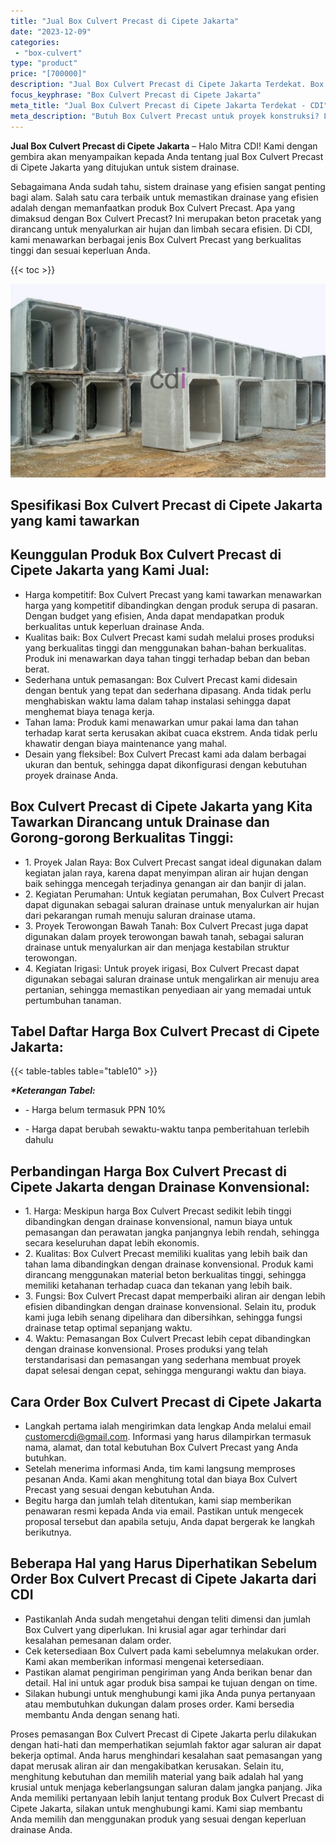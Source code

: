 ```yaml
---
title: "Jual Box Culvert Precast di Cipete Jakarta"
date: "2023-12-09"
categories:
 - "box-culvert"
type: "product"
price: "[700000]"
description: "Jual Box Culvert Precast di Cipete Jakarta Terdekat. Box Culvert Precast ini menjadi solusi utama dalam proyek pembangunan sebagai saluran drainase yang handal dan tahan lama. Segera dapatkan informasi detail."
focus_keyphrase: "Box Culvert Precast di Cipete Jakarta"
meta_title: "Jual Box Culvert Precast di Cipete Jakarta Terdekat - CDI"
meta_description: "Butuh Box Culvert Precast untuk proyek konstruksi? Layanan profesional kami siap membantu dengan solusi terbaik. Dapatkan informasi sekarang."
---
```


**Jual Box Culvert Precast di Cipete Jakarta** – Halo Mitra CDI! Kami dengan gembira akan menyampaikan kepada Anda tentang jual Box Culvert Precast di Cipete Jakarta yang ditujukan untuk sistem drainase.

Sebagaimana Anda sudah tahu, sistem drainase yang efisien sangat penting bagi alam. Salah satu cara terbaik untuk memastikan drainase yang efisien adalah dengan memanfaatkan produk Box Culvert Precast. Apa yang dimaksud dengan Box Culvert Precast? Ini merupakan beton pracetak yang dirancang untuk menyalurkan air hujan dan limbah secara efisien. Di CDI, kami menawarkan berbagai jenis Box Culvert Precast yang berkualitas tinggi dan sesuai keperluan Anda.

{{< toc >}}

![Jual Box Culvert Precast di Cipete Jakarta](/images/box-culvert/box-culvert-30.jpg)

## Spesifikasi Box Culvert Precast di Cipete Jakarta yang kami tawarkan 

## Keunggulan Produk Box Culvert Precast di Cipete Jakarta yang Kami Jual:

*   Harga kompetitif: Box Culvert Precast yang kami tawarkan menawarkan harga yang kompetitif dibandingkan dengan produk serupa di pasaran. Dengan budget yang efisien, Anda dapat mendapatkan produk berkualitas untuk keperluan drainase Anda.
*   Kualitas baik: Box Culvert Precast kami sudah melalui proses produksi yang berkualitas tinggi dan menggunakan bahan-bahan berkualitas. Produk ini menawarkan daya tahan tinggi terhadap beban dan beban berat.
*   Sederhana untuk pemasangan: Box Culvert Precast kami didesain dengan bentuk yang tepat dan sederhana dipasang. Anda tidak perlu menghabiskan waktu lama dalam tahap instalasi sehingga dapat menghemat biaya tenaga kerja.
*   Tahan lama: Produk kami menawarkan umur pakai lama dan tahan terhadap karat serta kerusakan akibat cuaca ekstrem. Anda tidak perlu khawatir dengan biaya maintenance yang mahal.
*   Desain yang fleksibel: Box Culvert Precast kami ada dalam berbagai ukuran dan bentuk, sehingga dapat dikonfigurasi dengan kebutuhan proyek drainase Anda.

## Box Culvert Precast di Cipete Jakarta yang Kita Tawarkan Dirancang untuk Drainase dan Gorong-gorong Berkualitas Tinggi:

*   1\. Proyek Jalan Raya: Box Culvert Precast sangat ideal digunakan dalam kegiatan jalan raya, karena dapat menyimpan aliran air hujan dengan baik sehingga mencegah terjadinya genangan air dan banjir di jalan.
*   2\. Kegiatan Perumahan: Untuk kegiatan perumahan, Box Culvert Precast dapat digunakan sebagai saluran drainase untuk menyalurkan air hujan dari pekarangan rumah menuju saluran drainase utama.
*   3\. Proyek Terowongan Bawah Tanah: Box Culvert Precast juga dapat digunakan dalam proyek terowongan bawah tanah, sebagai saluran drainase untuk menyalurkan air dan menjaga kestabilan struktur terowongan.
*   4\. Kegiatan Irigasi: Untuk proyek irigasi, Box Culvert Precast dapat digunakan sebagai saluran drainase untuk mengalirkan air menuju area pertanian, sehingga memastikan penyediaan air yang memadai untuk pertumbuhan tanaman.

## Tabel Daftar Harga Box Culvert Precast di Cipete Jakarta:

{{< table-tables table="table10" >}}

**_\*Keterangan Tabel:_**

*   \- Harga belum termasuk PPN 10%

*   \- Harga dapat berubah sewaktu-waktu tanpa pemberitahuan terlebih dahulu

## Perbandingan Harga Box Culvert Precast di Cipete Jakarta dengan Drainase Konvensional:

*   1\. Harga: Meskipun harga Box Culvert Precast sedikit lebih tinggi dibandingkan dengan drainase konvensional, namun biaya untuk pemasangan dan perawatan jangka panjangnya lebih rendah, sehingga secara keseluruhan dapat lebih ekonomis.
*   2\. Kualitas: Box Culvert Precast memiliki kualitas yang lebih baik dan tahan lama dibandingkan dengan drainase konvensional. Produk kami dirancang menggunakan material beton berkualitas tinggi, sehingga memiliki ketahanan terhadap cuaca dan tekanan yang lebih baik.
*   3\. Fungsi: Box Culvert Precast dapat memperbaiki aliran air dengan lebih efisien dibandingkan dengan drainase konvensional. Selain itu, produk kami juga lebih senang dipelihara dan dibersihkan, sehingga fungsi drainase tetap optimal sepanjang waktu.
*   4\. Waktu: Pemasangan Box Culvert Precast lebih cepat dibandingkan dengan drainase konvensional. Proses produksi yang telah terstandarisasi dan pemasangan yang sederhana membuat proyek dapat selesai dengan cepat, sehingga mengurangi waktu dan biaya.

## Cara Order Box Culvert Precast di Cipete Jakarta

*   Langkah pertama ialah mengirimkan data lengkap Anda melalui email customercdi@gmail.com. Informasi yang harus dilampirkan termasuk nama, alamat, dan total kebutuhan Box Culvert Precast yang Anda butuhkan.
*   Setelah menerima informasi Anda, tim kami langsung memproses pesanan Anda. Kami akan menghitung total dan biaya Box Culvert Precast yang sesuai dengan kebutuhan Anda.
*   Begitu harga dan jumlah telah ditentukan, kami siap memberikan penawaran resmi kepada Anda via email. Pastikan untuk mengecek proposal tersebut dan apabila setuju, Anda dapat bergerak ke langkah berikutnya.

## Beberapa Hal yang Harus Diperhatikan Sebelum Order Box Culvert Precast di Cipete Jakarta dari CDI

*   Pastikanlah Anda sudah mengetahui dengan teliti dimensi dan jumlah Box Culvert yang diperlukan. Ini krusial agar agar terhindar dari kesalahan pemesanan dalam order.
*   Cek ketersediaan Box Culvert pada kami sebelumnya melakukan order. Kami akan memberikan informasi mengenai ketersediaan.
*   Pastikan alamat pengiriman pengiriman yang Anda berikan benar dan detail. Hal ini untuk agar produk bisa sampai ke tujuan dengan on time.
*   Silakan hubungi untuk menghubungi kami jika Anda punya pertanyaan atau membutuhkan dukungan dalam proses order. Kami bersedia membantu Anda dengan senang hati.

Proses pemasangan Box Culvert Precast di Cipete Jakarta perlu dilakukan dengan hati-hati dan memperhatikan sejumlah faktor agar saluran air dapat bekerja optimal. Anda harus menghindari kesalahan saat pemasangan yang dapat merusak aliran air dan mengakibatkan kerusakan. Selain itu, menghitung kebutuhan dan memilih material yang baik adalah hal yang krusial untuk menjaga keberlangsungan saluran dalam jangka panjang. Jika Anda memiliki pertanyaan lebih lanjut tentang produk Box Culvert Precast di Cipete Jakarta, silakan untuk menghubungi kami. Kami siap membantu Anda memilih dan menggunakan produk yang sesuai dengan keperluan drainase Anda.